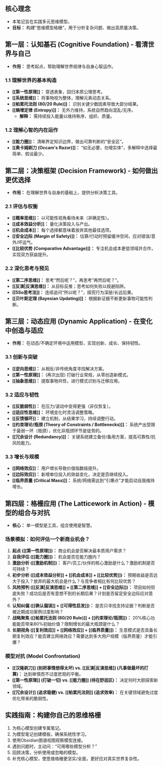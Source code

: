 
## 核心理念

*   本笔记旨在实践多元思维模型。
*   **目标：** 构建“思维模型格栅”，用于分析复杂问题、做出高质量决策。

## 第一层：认知基石 (Cognitive Foundation) - 看清世界与自己

*   **作用：** 思考起点，帮助理解世界规律与自身心智运作。

### 1.1 理解世界的基本构造

*   **[[第一性原理]]：** 穿透表象，回归本质公理思考。
*   **[[系统思维]]：** 将事物视为整体，理解元素动态关系。
*   **[[帕累托法则 (80/20 Rule)]]：** 识别关键少数因素导致大部分结果。
*   **[[熵增定律 (Entropy)]]：** 无外力维持，系统自然趋向混乱/无序。
    *   **解释：** 需持续投入能量以维持秩序、组织、质量。

### 1.2 理解心智的内在运作

*   **[[能力圈]]：** 清晰界定知识边界，做出可靠判断的“安全区”。
*   **[[奥卡姆剃刀 (Occam's Razor)]]：** “如无必要，勿增实体”，多解释中选择最简单、假设最少。

## 第二层：决策框架 (Decision Framework) - 如何做出更优选择

*   **作用：** 在理解世界与自身的基础上，提供分析决策工具。

### 2.1 评估与权衡

*   **[[概率思维]]：** 以可能性视角看待未来（非确定性）。
*   **[[成本效益分析]]：** 量化决策投入与产出。
*   **[[机会成本]]：** 每个选择都意味着放弃其他最佳选项。
*   **[[安全边际 (Margin of Safety)]]：** 估算/行动时预留缓冲空间，应对错误/意外/坏运气。
*   **[[比较优势 (Comparative Advantage)]]：** 专注机会成本更低领域并合作，实现双方获益提升。

### 2.2 深化思考与预见

*   **[[第二序思维]]：** 思考“然后呢？”，再思考“再然后呢？”。
*   **[[反演|反演思维]]：** 从目标反推；思考如何失败以规避陷阱。
*   **[[5So思考法]]：** 连续追问“所以呢？”，探究行为深层/长远后果。
*   **[[贝叶斯定理 (Bayesian Updating)]]：** 根据新证据不断更新事物可能性判断。

## 第三层：动态应用 (Dynamic Application) - 在变化中创造与适应

*   **作用：** 在动态/不确定环境中运用模型，实现创新、成长、保持韧性。

### 3.1 创新与突破

*   **[[逆向思维]]：** 从相反/非传统角度寻找解决方案。
*   **[[第一性原理]]：** (再次出现) 打破行业常规，从零创造新模式。
*   **[[抽象思维]]：** 提取事物共性，进行模式识别与迁移应用。

### 3.2 适应与韧性

*   **[[反脆弱性]]：** 在压力/波动中变得更强（非仅恢复）。
*   **[[适应性思维]]：** 环境变化时灵活调整策略。
*   **[[反馈循环]]：** 建立机制，从结果学习，持续调整行动。
*   **[[约束理论/瓶颈 (Theory of Constraints / Bottlenecks)]]：** 系统产出受限于最弱一环（瓶颈），优化非瓶颈环节是徒劳的。
*   **[[冗余设计 (Redundancy)]]：** 关键系统建立备份/备用方案，提高可靠性/抗风险能力。

### 3.3 增长与规模

*   **[[网络效应]]：** 用户增长导致价值指数级提升。
*   **[[边际效应]]：** 新增单位投入的效益变化，决定是否继续投入。
*   **[[临界质量 (Critical Mass)]]：** 系统/网络需达到“引爆点”才能启动自我维持增长。

## 第四层：格栅应用 (The Latticework in Action) - 模型的组合与对抗

*   **核心：** 单一模型是工具，组合使用是智慧。

### 场景模拟：如何评估一个新商业机会？

1.  **起点 ([[第一性原理]])：** 商业机会是否解决最本质用户需求？
2.  **自我评估 ([[能力圈]])：** 机会是否在能力圈内？
3.  **激励分析 ([[激励机制]])：** 客户/员工/伙伴的核心激励是什么？激励机制是否可持续？
4.  **初步分析 ([[成本效益分析]] + [[机会成本]] + [[比较优势]])：** 预期收益是否远大于投入？放弃的最大机会是什么？与竞争者相比有何比较优势？
5.  **风险预判 ([[反演|反演思维]] + [[第二序思维]] + [[安全边际]])：** 项目如何彻底失败？成功后是否有意想不到的长期后果？计划是否留足安全边际应对意外？
6.  **认知纠偏 ([[确认偏误]] + [[可得性启发]])：** 是否只寻找支持证据？判断是否被近期成功案例过度影响？
7.  **战略聚焦 ([[帕累托法则 (80/20 Rule)]] + [[约束理论/瓶颈]])：** 20%核心功能能否带来80%初始价值？限制增长的最大瓶颈是什么？
8.  **长期视角 ([[复利效应]] + [[网络效应]] + [[临界质量]])：** 生意模式是否具备长期复利效应？能否建立网络效应？需要达到多大用户规模（临界质量）才能引爆？

### 模型对抗 (Model Confrontation)

*   **[[汉隆剃刀]] (别把事情想得太坏) vs. [[反演|反演思维]] (凡事做最坏的打算)：** 达到审慎而不过度悲观的平衡。
*   **[[第一性原理]] (打破一切) vs. [[能力圈]] (待在舒适区)：** 决定何时大胆探索新领域。
*   **[[冗余设计]] (追求稳健) vs. [[帕累托法则]] (追求效率)：** 在关键领域避免过度优化带来的脆弱性。

## 实践指南：构建你自己的思维格栅

1.  为核心模型创建专属笔记。
2.  为模型笔记创建模板，确保系统性学习。
3.  使用Obsidian图谱视图观察模型连接。
4.  遇到问题时，主动问：“可用哪些模型分析？”
5.  回顾决策，分析使用或忽略的模型。
6.  补充核心模型，使思维格栅更坚实/全面，更好应对真实世界复杂性。